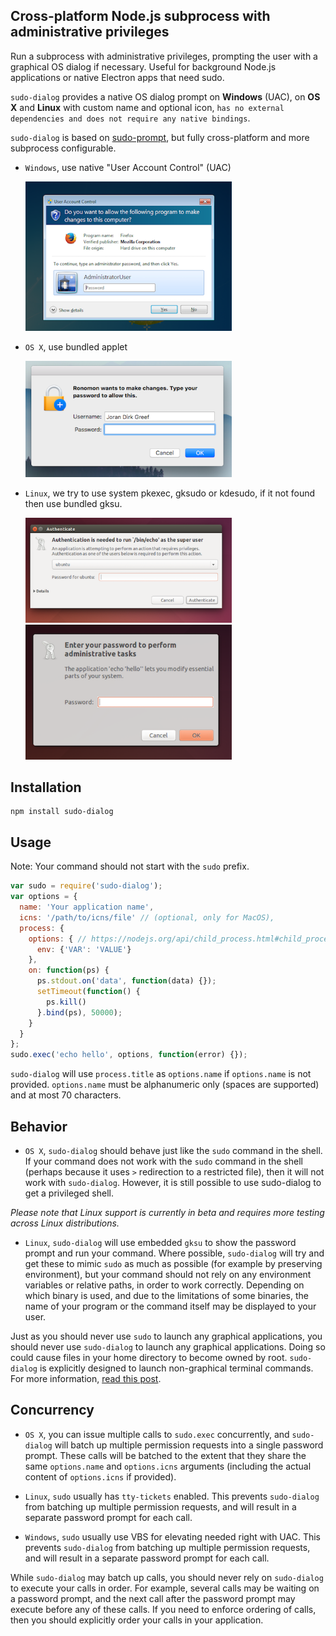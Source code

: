 ## Cross-platform Node.js subprocess with administrative privileges

Run a subprocess with administrative privileges, prompting the user with a graphical OS dialog if necessary. Useful for background Node.js applications or native Electron apps that need sudo.

`sudo-dialog` provides a native OS dialog prompt on **Windows** (UAC), on **OS X** and **Linux** with custom name and optional icon, `has no external dependencies and does not require any native bindings`.

`sudo-dialog` is based on [sudo-prompt](https://github.com/jorangreef/sudo-prompt), but fully cross-platform and more subprocess configurable.

- `Windows`, use native "User Account Control" (UAC)

    <img width="330px" src="./win32/sample.png">

- `OS X`, use bundled applet

    <img width="330px" src="./darwin/sample.png">

- `Linux`, we try to use system pkexec, gksudo or kdesudo, if it not found then use bundled gksu.

    <img src="./linux/sample1.png" width="330px">

    <img src="./linux/sample2.png" width="330px">

## Installation
```
npm install sudo-dialog
```

## Usage
Note: Your command should not start with the `sudo` prefix.
```js
var sudo = require('sudo-dialog');
var options = {
  name: 'Your application name',
  icns: '/path/to/icns/file' // (optional, only for MacOS),
  process: {
    options: { // https://nodejs.org/api/child_process.html#child_process_child_process_exec_command_options_callback
      env: {'VAR': 'VALUE'}
    },
    on: function(ps) {
      ps.stdout.on('data', function(data) {});
      setTimeout(function() {
        ps.kill()
      }.bind(ps), 50000);
    }
  }
};
sudo.exec('echo hello', options, function(error) {});
```

`sudo-dialog` will use `process.title` as `options.name` if `options.name` is not provided. `options.name` must be alphanumeric only (spaces are supported) and at most 70 characters.


## Behavior
- ```OS X```, `sudo-dialog` should behave just like the `sudo` command in the shell. If your command does not work with the `sudo` command in the shell (perhaps because it uses `>` redirection to a restricted file), then it will not work with `sudo-dialog`. However, it is still possible to use sudo-dialog to get a privileged shell.

*Please note that Linux support is currently in beta and requires more testing across Linux distributions.*

- ```Linux```, `sudo-dialog` will use embedded `gksu` to show the password prompt and run your command. Where possible, `sudo-dialog` will try and get these to mimic `sudo` as much as possible (for example by preserving environment), but your command should not rely on any environment variables or relative paths, in order to work correctly. Depending on which binary is used, and due to the limitations of some binaries, the name of your program or the command itself may be displayed to your user.

Just as you should never use `sudo` to launch any graphical applications, you should never use `sudo-dialog` to launch any graphical applications. Doing so could cause files in your home directory to become owned by root. `sudo-dialog` is explicitly designed to launch non-graphical terminal commands. For more information, [read this post](http://www.psychocats.net/ubuntu/graphicalsudo).

## Concurrency
- ```OS X```, you can issue multiple calls to `sudo.exec` concurrently, and `sudo-dialog` will batch up multiple permission requests into a single password prompt. These calls will be batched to the extent that they share the same `options.name` and `options.icns` arguments (including the actual content of `options.icns` if provided).

- ```Linux```, `sudo` usually has `tty-tickets` enabled. This prevents `sudo-dialog` from batching up multiple permission requests, and will result in a separate password prompt for each call.

- ```Windows```, `sudo` usually use VBS for elevating needed right with UAC. This prevents `sudo-dialog` from batching up multiple permission requests, and will result in a separate password prompt for each call.

While `sudo-dialog` may batch up calls, you should never rely on `sudo-dialog` to execute your calls in order. For example, several calls may be waiting on a password prompt, and the next call after the password prompt may execute before any of these calls. If you need to enforce ordering of calls, then you should explicitly order your calls in your application.
